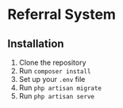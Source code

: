 # Referral System

## Installation

1. Clone the repository
2. Run `composer install`
3. Set up your `.env` file
4. Run `php artisan migrate`
5. Run `php artisan serve`
